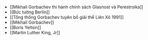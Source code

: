 - [[Mikhail Gorbachev thi hành chính sách Glasnost và Perestroika]]
- [[Bức tường Berlin]]
- [[Tổng thống Gorbachev tuyên bố giải thể Liên Xô 1991]]
- [[Mikhail Gorbachev]]
- [[Boris Yeltsin]]
- [[Martin Luther King, Jr]]
